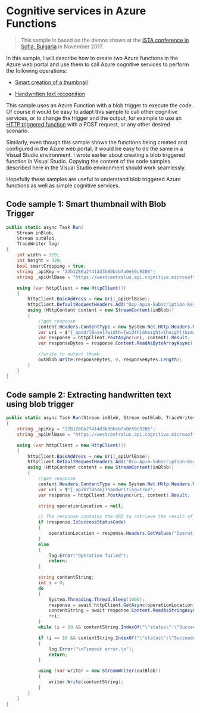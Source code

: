 # Cognitive services in Azure Functions

> This sample is based on the demos shown at the [ISTA conference in Sofia, Bulgaria](TODO_LINK) in November 2017.

In this sample, I will describe how to create two Azure functions in the Azure web portal and use them to call Azure cognitive services to perform the following operations:

- [Smart creation of a thumbnail](./Doc/thumbnail.md)

- [Handwritten text recognition](./Doc/text-recgnition.md)

This sample uses an Azure Function with a blob trigger to execute the code. Of course it would be easy to adapt this sample to call other cognitive services, or to change the trigger and the output, for example to use an [HTTP triggered function](TODO_LINK) with a POST request, or any other desired scenario.

Similarly, even though this sample shows the functions being created and configured in the Azure web portal, it would be easy to do the same in a Visual Studio environment. I wrote earlier about creating a blob triggered function in Visual Studio. Copying the content of the code samples described here in the Visual Studio environment should work seamlessly.

Hopefully these samples are useful to understand blob triggered Azure functions as well as simple cognitive services.

## Code sample 1: Smart thumbnail with Blob Trigger

```CS
public static async Task Run(
    Stream inBlob,
    Stream outBlob, 
    TraceWriter log)
{
    int width = 320;
    int height = 320;
    bool smartCropping = true;
    string _apiKey = "22b1286a2f414d3b80bcb7a0e59c9206";
    string _apiUrlBase = "https://westcentralus.api.cognitive.microsoft.com/vision/v1.0/generateThumbnail";

    using (var httpClient = new HttpClient())
    {
        httpClient.BaseAddress = new Uri(_apiUrlBase);
        httpClient.DefaultRequestHeaders.Add("Ocp-Apim-Subscription-Key", _apiKey);
        using (HttpContent content = new StreamContent(inBlob))
        {
            //get response
            content.Headers.ContentType = new System.Net.Http.Headers.MediaTypeWithQualityHeaderValue("application/octet-stream");
            var uri = $"{_apiUrlBase}?width={width}&height={height}&smartCropping={smartCropping.ToString()}";
            var response = httpClient.PostAsync(uri, content).Result;
            var responseBytes = response.Content.ReadAsByteArrayAsync().Result;

            //write to output thumb
            outBlob.Write(responseBytes, 0, responseBytes.Length);
        }
    }
}
```

## Code sample 2: Extracting handwritten text using blob trigger

```CS
public static async Task Run(Stream inBlob, Stream outBlob, TraceWriter log)
{
    string _apiKey = "22b1286a2f414d3b80bcb7a0e59c9206";
    string _apiUrlBase = "https://westcentralus.api.cognitive.microsoft.com/vision/v1.0/recognizeText";

    using (var httpClient = new HttpClient())
    {
        httpClient.BaseAddress = new Uri(_apiUrlBase);
        httpClient.DefaultRequestHeaders.Add("Ocp-Apim-Subscription-Key", _apiKey);
        using (HttpContent content = new StreamContent(inBlob))
        {
            //get response
            content.Headers.ContentType = new System.Net.Http.Headers.MediaTypeWithQualityHeaderValue("application/octet-stream");
            var uri = $"{_apiUrlBase}?handwriting=true";
            var response = httpClient.PostAsync(uri, content).Result;

            string operationLocation = null;

            // The response contains the URI to retrieve the result of the process.
            if (response.IsSuccessStatusCode)
            {
                operationLocation = response.Headers.GetValues("Operation-Location").FirstOrDefault();
            }
            else
            {
                log.Error("Operation failed");
                return;
            }

            string contentString;
            int i = 0;
            do
            {
                System.Threading.Thread.Sleep(1000);
                response = await httpClient.GetAsync(operationLocation);
                contentString = await response.Content.ReadAsStringAsync();
                ++i;
            }
            while (i < 10 && contentString.IndexOf("\"status\":\"Succeeded\"") == -1);

            if (i == 10 && contentString.IndexOf("\"status\":\"Succeeded\"") == -1)
            {
                log.Error("\nTimeout error.\n");
                return;
            }

            using (var writer = new StreamWriter(outBlob))
            {
                writer.Write(contentString);
            }
        }
    }
}
```